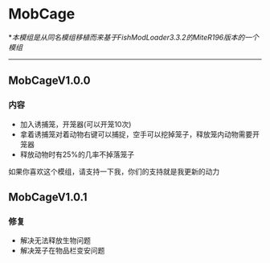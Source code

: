 # MobCage
**本模组是从同名模组移植而来基于FishModLoader3.3.2的MiteR196版本的一个模组*

---

## MobCageV1.0.0
### 内容
* 加入诱捕笼，开笼器(可以开笼10次)
* 拿着诱捕笼对着动物右键可以捕捉，空手可以挖掉笼子，释放笼内动物需要开笼器
* 释放动物时有25%的几率不掉落笼子

如果你喜欢这个模组，请支持一下我，你们的支持就是我更新的动力
## MobCageV1.0.1
### 修复
* 解决无法释放生物问题
* 解决笼子在物品栏变安问题